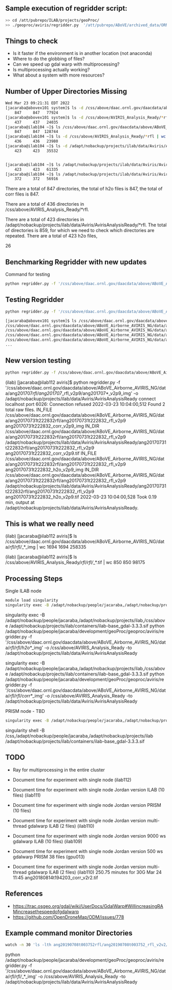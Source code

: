 ## Sample execution of regridder script:

```bash
>> cd /att/pubrepo/ILAB/projects/geoProc/
>> ./geoproc/aviris/regridder.py  '/att/pubrepo/ABoVE/archived_data/ORNL/ABoVE_Airborne_AVIRIS_NG/data/ang201707*rfl/ang201707*_rfl_v2p9/ang201707*_v2p9_img' /css/above/AVIRIS_Analysis_Ready
```

## Things to check

- Is it faster if the environment is in another location (not anaconda)
- Where to do the globbing of files?
- Can we speed up gdal warp with multiprocessing?
- Is multiprocessing actually working?
- What about a system with more resources?

## Number of Upper Directories Missing

```bash
Wed Mar 23 09:21:31 EDT 2022
[jacaraba@abovex101 system]$ ls -d /css/above/daac.ornl.gov/daacdata/above/ABoVE_Airborne_AVIRIS_NG/data/*rfl | wc
    847     847   77924
[jacaraba@abovex101 system]$ ls -d /css/above/AVIRIS_Analysis_Ready/*rfl | wc
    437     437   24035
[jacaraba@ilab104 ~]$ ls /css/above/daac.ornl.gov/daacdata/above/ABoVE_Airborne_AVIRIS_NG/data/*rfl/*/*h2o*img | wc
    847     847  128744
[jacaraba@ilab104 ~]$ ls -d /css/above/AVIRIS_Analysis_Ready/*rfl | wc
    436     436   23980
[jacaraba@ilab104 ~]$ ls -d /adapt/nobackup/projects/ilab/data/Aviris/AvirisAnalysisReady/*rfl | wc
    423     423   35532


[jacaraba@ilab104 ~]$ ls /adapt/nobackup/projects/ilab/data/Aviris/AvirisAnalysisReady/*rfl/*/*corr*.tif | wc
    423     423   61335
[jacaraba@ilab104 ~]$ ls /adapt/nobackup/projects/ilab/data/Aviris/AvirisAnalysisReady/*rfl/*/*corr*.tif*aux* | wc
    372     372   56916
```

There are a total of 847 directories, the total of h2o files is 847, the total of corr files is 847.

There are a total of 436 directories in /css/above/AVIRIS_Analysis_Ready/*rfl.


There are a total of 423 directories in /adapt/nobackup/projects/ilab/data/Aviris/AvirisAnalysisReady/*rfl.
The total of directories is 859, for which we need to check which directories are repeated.
There are a total of 423 h2o files, 

26

## Benchmarking Regridder with new updates

Command for testing

```bash
python regridder.py -f '/css/above/daac.ornl.gov/daacdata/above/ABoVE_Airborne_AVIRIS_NG/data/ang20170628t165756rfl/ang20170628t165756_rfl_v2p9/*img' -o /css/above/AVIRIS_Analysis_Ready/AVIRIS_Analysis_Ready_Test
```

## Testing Regridder

```bash
python regridder.py -f '/css/above/daac.ornl.gov/daacdata/above/ABoVE_Airborne_AVIRIS_NG/data/ang201707*rfl/ang201707*_rfl_v2p9/ang201707*_v2p9_img' /css/above/AVIRIS_Analysis_Ready
```

```bash
[jacaraba@abovex101 system]$ ls /css/above/daac.ornl.gov/daacdata/above/ABoVE_Airborne_AVIRIS_NG/data/ang201707*rfl/ang201707*_rfl_v2p9/ang201707*_v2p9_img | more
/css/above/daac.ornl.gov/daacdata/above/ABoVE_Airborne_AVIRIS_NG/data/ang20170701t182520rfl/ang20170701t182520_rfl_v2p9/ang20170701t182520_corr_v2p9_img
/css/above/daac.ornl.gov/daacdata/above/ABoVE_Airborne_AVIRIS_NG/data/ang20170701t182520rfl/ang20170701t182520_rfl_v2p9/ang20170701t182520_h2o_v2p9_img
/css/above/daac.ornl.gov/daacdata/above/ABoVE_Airborne_AVIRIS_NG/data/ang20170701t183738rfl/ang20170701t183738_rfl_v2p9/ang20170701t183738_corr_v2p9_img
/css/above/daac.ornl.gov/daacdata/above/ABoVE_Airborne_AVIRIS_NG/data/ang20170701t183738rfl/ang20170701t183738_rfl_v2p9/ang20170701t183738_h2o_v2p9_img
...
```

## New version testing

```bash
python regridder.py -f /css/above/daac.ornl.gov/daacdata/above/ABoVE_Airborne_AVIRIS_NG/data/*rfl -o /adapt/nobackup/projects/ilab/data/Aviris/AvirisAnalysisReady
```



(ilab) [jacaraba@ilab112 aviris]$ python regridder.py -f '/css/above/daac.ornl.gov/daacdata/above/ABoVE_Airborne_AVIRIS_NG/data/ang201707*rfl/ang201707*_rfl_v2p9/ang201707*_v2p9_img' -o /adapt/nobackup/projects/ilab/data/Aviris/AvirisAnalysisReady
connect localhost port 6026: Connection refused
2022-03-23 10:04:00,512 Found 2 total raw files.
IN_FILE  /css/above/daac.ornl.gov/daacdata/above/ABoVE_Airborne_AVIRIS_NG/data/ang20170731t222832rfl/ang20170731t222832_rfl_v2p9 ang20170731t222832_corr_v2p9_img
IN_DIR  /css/above/daac.ornl.gov/daacdata/above/ABoVE_Airborne_AVIRIS_NG/data/ang20170731t222832rfl/ang20170731t222832_rfl_v2p9 /adapt/nobackup/projects/ilab/data/Aviris/AvirisAnalysisReady/ang20170731t222832rfl/ang20170731t222832_rfl_v2p9 ang20170731t222832_corr_v2p9.tif
IN_FILE  /css/above/daac.ornl.gov/daacdata/above/ABoVE_Airborne_AVIRIS_NG/data/ang20170731t222832rfl/ang20170731t222832_rfl_v2p9 ang20170731t222832_h2o_v2p9_img
IN_DIR  /css/above/daac.ornl.gov/daacdata/above/ABoVE_Airborne_AVIRIS_NG/data/ang20170731t222832rfl/ang20170731t222832_rfl_v2p9 /adapt/nobackup/projects/ilab/data/Aviris/AvirisAnalysisReady/ang20170731t222832rfl/ang20170731t222832_rfl_v2p9 ang20170731t222832_h2o_v2p9.tif
2022-03-23 10:04:00,528 Took 0.19 min, output at /adapt/nobackup/projects/ilab/data/Aviris/AvirisAnalysisReady.


## This is what we really need

(ilab) [jacaraba@ilab112 aviris]$ ls /css/above/daac.ornl.gov/daacdata/above/ABoVE_Airborne_AVIRIS_NG/data/*rfl/*_rfl_*/*_*_img | wc
   1694    1694  258335

(ilab) [jacaraba@ilab112 aviris]$ ls /css/above/AVIRIS_Analysis_Ready/*rfl/*_rfl_*/*_*.tif | wc
    850     850   98175

## Processing Steps

Single ILAB node
```bash
module load singularity
singularity exec -B /adapt/nobackup/people/jacaraba,/adapt/nobackup/projects/ilab,/css/above /adapt/nobackup/projects/ilab/containers/ilab-base_gdal-3.3.3.sif python /adapt/nobackup/people/jacaraba/development/geoProc/geoproc/aviris/regridder.py -f '/css/above/daac.ornl.gov/daacdata/above/ABoVE_Airborne_AVIRIS_NG/data/*rfl/*_rfl_*/*_*_img' -o /css/above/AVIRIS_Analysis_Ready -to /adapt/nobackup/projects/ilab/data/Aviris/AvirisAnalysisReady
```

singularity exec -B /adapt/nobackup/people/jacaraba,/adapt/nobackup/projects/ilab,/css/above /adapt/nobackup/projects/ilab/containers/ilab-base_gdal-3.3.3.sif python /adapt/nobackup/people/jacaraba/development/geoProc/geoproc/aviris/regridder.py -f '/css/above/daac.ornl.gov/daacdata/above/ABoVE_Airborne_AVIRIS_NG/data/*rfl/*_rfl_*/*_h2o_*_img' -o /css/above/AVIRIS_Analysis_Ready -to /adapt/nobackup/projects/ilab/data/Aviris/AvirisAnalysisReady

singularity exec -B /adapt/nobackup/people/jacaraba,/adapt/nobackup/projects/ilab,/css/above /adapt/nobackup/projects/ilab/containers/ilab-base_gdal-3.3.3.sif python /adapt/nobackup/people/jacaraba/development/geoProc/geoproc/aviris/regridder.py -f '/css/above/daac.ornl.gov/daacdata/above/ABoVE_Airborne_AVIRIS_NG/data/*rfl/*_rfl_*/*_corr_*_img' -o /css/above/AVIRIS_Analysis_Ready -to /adapt/nobackup/projects/ilab/data/Aviris/AvirisAnalysisReady


PRISM node - TBD
```bash
singularity exec -B /adapt/nobackup/people/jacaraba,/adapt/nobackup/projects/ilab,/css/above /adapt/nobackup/projects/ilab/containers/ilab-base_gdal-3.3.3.sif python /adapt/nobackup/people/jacaraba/development/geoProc/geoproc/aviris/regridder.py -f '/css/above/daac.ornl.gov/daacdata/above/ABoVE_Airborne_AVIRIS_NG/data/*rfl/*_rfl_*/*_*_img' -o /css/above/AVIRIS_Analysis_Ready -to /adapt/nobackup/projects/ilab/data/Aviris/AvirisAnalysisReady
```

singularity shell -B /css,/adapt/nobackup/people/jacaraba,/adapt/nobackup/projects/ilab /adapt/nobackup/projects/ilab/containers/ilab-base_gdal-3.3.3.sif

## TODO

- Ray for multiprocessing in the entire cluster
- Document time for experiment with single node (ilab112)
- Document time for experiment with single node Jordan version ILAB (10 files) (ilab111)
- Document time for experiment with single node Jordan version PRISM (10 files)
- Document time for experiment with single node Jordan version multi-thread gdalwarp ILAB (2 files) (ilab110)
- Document time for experiment with single node Jordan version 9000 ws gdalwarp ILAB (10 files) (ilab109)
- Document time for experiment with single node Jordan version 500 ws gdalwarp PRISM 38 files (gpu013)

- Document time for experiment with single node Jordan version multi-thread gdalwarp ILAB (2 files) (ilab110)
250.75 minutes for 30G Mar 24 11:45 ang20180814t194203_corr_v2r2.tif

## References

- https://trac.osgeo.org/gdal/wiki/UserDocs/GdalWarp#WillincreasingRAMincreasethespeedofgdalwarp
- https://github.com/OpenDroneMap/ODM/issues/778

## Example command monitor Directories

```bash
watch -n 30 'ls -lth ang20190708t003752rfl/ang20190708t003752_rfl_v2v2/; ls -lth ang20190703t002744rfl/ang20190703t002744_rfl_v2v1/; ls -lth ang20190801t162339rfl/ang20190801t162339_rfl_v2v2/; ls -lth ang20180818t232352rfl/ang20180818t232352_rfl_v2r2/; ls -lth ang20180721t223058rfl/ang20180721t223058_rfl_v2r2/'
```



python /adapt/nobackup/people/jacaraba/development/geoProc/geoproc/aviris/regridder.py -f '/css/above/daac.ornl.gov/daacdata/above/ABoVE_Airborne_AVIRIS_NG/data/*rfl/*_rfl_*/*_*_img' -o /css/above/AVIRIS_Analysis_Ready -to /adapt/nobackup/projects/ilab/data/Aviris/AvirisAnalysisReady